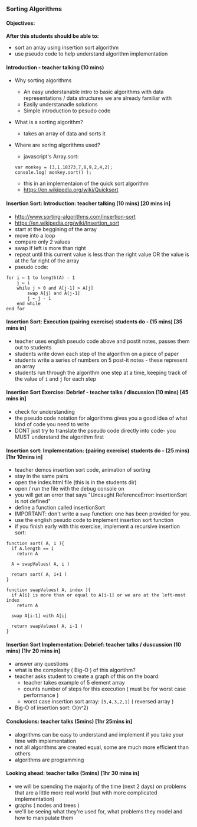 ### Sorting Algorithms

#### Objectives:
**After this students should be able to:**
- sort an array using insertion sort algorithm
- use pseudo code to help understand algorithm implementation

#### Introduction - teacher talking (10 mins)
- Why sorting algorithms
  - An easy understanable intro to basic algorithms with data representations / data structures we are already familiar with
  - Easily understanadle solutions
  - Simple introduction to pesudo code

- What is a sorting algorithm?
  - takes an array of data and sorts it

- Where are soring algorithms used?
  - javascript's Array.sort:
  ```
  var monkey = [3,1,18373,7,8,9,2,4,2];
  console.log( monkey.sort() );
  ```
  - this in an implementaion of the quick sort algorithm
  - https://en.wikipedia.org/wiki/Quicksort

#### Insertion Sort: Introduction: teacher talking (10 mins) [20 mins in]
- http://www.sorting-algorithms.com/insertion-sort
- https://en.wikipedia.org/wiki/Insertion_sort
- start at the beggining of the array
- move into a loop
- compare only 2 values
- swap if left is more than right
- repeat until this current value is less than the right value OR the value is at the far right of the array
- pseudo code:
```
for i ← 1 to length(A) - 1
    j ← i
    while j > 0 and A[j-1] > A[j]
        swap A[j] and A[j-1]
        j ← j - 1
    end while
end for
```
#### Insertion Sort: Execution (pairing exercise) students do - (15 mins) [35 mins in]

- teacher uses english pseudo code above and postit notes, passes them out to students
- students write down each step of the algorithm on a piece of paper
- students write a series of numbers on 5 post-it notes - these represent an array
- students run through the algorithm one step at a time, keeping track of the value of `i` and `j` for each step

#### Insertion Sort Exercise: Debrief - teacher talks / discussion (10 mins) [45 mins in]
- check for understanding
- the pseudo code notation for algorithms gives you a good idea of what kind of code you need to write
- DONT just try to translate the pseudo code directly into code- you MUST understand the algorithm first

#### Insertion sort: Implementation: (pairing exercise) students do - (25 mins) [1hr 10mins in]
- teacher demos insertion sort code, animation of sorting
- stay in the same pairs
- open the index.html file (this is in the students dir)
- open / run the file with the debug console on
- you will get an error that says "Uncaught ReferenceError: insertionSort is not defined"
- define a function called insertionSort
- IMPORTANT: don't write a `swap` function: one has been provided for you.
- use the english pseudo code to implement insertion sort function
- if you finish early with this exercise, implement a recursive insertion sort: 
```
function sort( A, i ){
  if A.length == i
    return A

  A = swapValues( A, i )

  return sort( A, i+1 )
}

function swapValues( A, index ){
  if A[i] is more than or equal to A[i-1] or we are at the left-most index
    return A

  swap A[i-1] with A[i]

  return swapValues( A, i-1 )
}
```

#### Insertion Sort Implementation: Debrief: teacher talks / duscussion (10 mins) [1hr 20 mins in]
- answer any questions
- what is the complexity ( Big-O ) of this algortihm?
- teacher asks student to create a graph of this on the board:
  - teacher takes example of 5 element array
  - counts number of steps for this execution ( must be for worst case performance )
  - worst case insertion sort array: `[5,4,3,2,1]` ( reversed array )
- Big-O of insertion sort: O(n^2)

#### Conclusions: teacher talks (5mins) [1hr 25mins in]
- alogrithms can be easy to understand and implement if you take your time with implementation
- not all algorithms are created equal, some are much more efficient than others
- algorithms are programming

#### Looking ahead: teacher talks (5mins) [1hr 30 mins in]
- we will be spending the majority of the time (next 2 days) on problems that are a little more real world (but with more complicated implementation)
- graphs ( nodes and trees )
- we'll be seeing what they're used for, what problems they model and how to manipulate them
